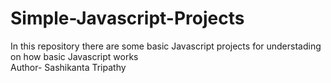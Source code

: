 # Simple-Javascript-Projects
In this repository there are some basic Javascript projects for understading on how basic Javascript works
<br>
Author- Sashikanta Tripathy
